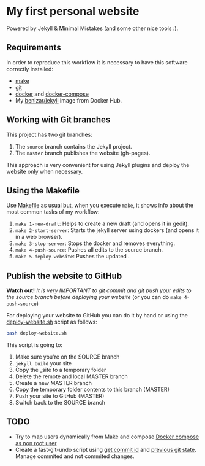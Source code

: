 # My first personal website

Powered by Jekyll & Minimal Mistakes (and some other nice tools :).


## Requirements

In order to reproduce this workflow it is necessary to have this software correctly installed:

- [make](https://www.gnu.org/software/make/)
- [git](https://git-scm.com/)
- [docker](https://www.docker.com/) and [docker-compose](https://docs.docker.com/compose/)
- My [benizar/jekyll](https://hub.docker.com/r/benizar/jekyll/) image from Docker Hub.

## Working with Git branches

This project has two git branches:

1. The `source` branch contains the Jekyll project.
2. The `master` branch publishes the website (gh-pages).

This approach is very convenient for using Jekyll plugins and deploy the website only when necessary.


## Using the Makefile

Use [Makefile](Makefile) as usual but, when you execute `make`, it shows info about the most common tasks of my workflow:

1. `make 1-new-draft`: Helps to create a new draft (and opens it in gedit).
2. `make 2-start-server`: Starts the jekyll server using dockers (and opens it in a web browser).
3. `make 3-stop-server`: Stops the docker and removes everything.
4. `make 4-push-source`: Pushes all edits to the source branch.
5. `make 5-deploy-website`: Pushes the updated .

## Publish the website to GitHub

**Watch out!** *It is very IMPORTANT to git commit and git push your edits to the source branch before deploying your website* (or you can do `make 4-push-source`)

For deploying your website to GitHub you can do it by hand or using the [deploy-website.sh](deploy-website.sh) script as follows:

```bash
bash deploy-website.sh
```

This script is going to:
1. Make sure you're on the SOURCE branch
2. `jekyll build` your site
3. Copy the _site to a temporary folder
4. Delete the remote and local MASTER branch
5. Create a new MASTER branch
6. Copy the temporary folder contents to this branch (MASTER)
7. Push your site to GitHub (MASTER)
8. Switch back to the SOURCE branch


## TODO

- Try to map users dynamically from Make and compose [Docker compose as non root user](https://medium.com/redbubble/running-a-docker-container-as-a-non-root-user-7d2e00f8ee15)
- Create a fast-git-undo script using [get commit id](https://stackoverflow.com/questions/1967967/git-command-to-display-head-commit-id) and [previous git state](https://stackoverflow.com/a/1146981). Manage commited and not commited changes.


